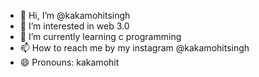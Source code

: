 - 👋 Hi, I’m @kakamohitsingh
- 👀 I’m interested in web 3.0
- 🌱 I’m currently learning c programming
- 📫 How to reach me by my instagram @kakamohitsingh
- 😄 Pronouns: kakamohit

<!---
kakamohitsingh/kakamohitsingh is a ✨ special ✨ repository because its `README.md` (this file) appears on your GitHub profile.
You can click the Preview link to take a look at your changes.
--->
